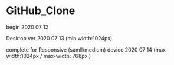 # GitHub_Clone
 
begin 2020 07 12

Desktop ver  2020 07 13   (min width:1024px)

complete for Responsive (samll/medium) device 2020 07 14   (max-width:1024px  / max-width: 768px )
